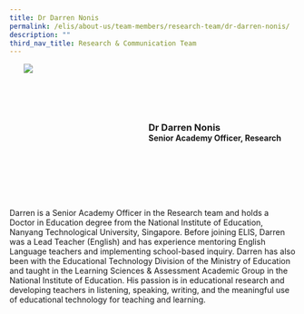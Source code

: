 ```yaml
---
title: Dr Darren Nonis
permalink: /elis/about-us/team-members/research-team/dr-darren-nonis/
description: ""
third_nav_title: Research & Communication Team
---
```

<div class="flex">
	<div class="imgCrop">
		<img src="/images/Team%20Members/Darren_Use%20for%20website.jpg" class="m-0"></div>
		<div class="flex-col">
		<h3 class="m-0"><strong>Dr Darren Nonis</strong></h3>
		<strong>Senior Academy Officer, Research</strong>
	</div>
	</div>

<style>
	.m-0 {
		margin: 0 !important;
	}
	.flex {
		display: flex;
		justify-content: center;
		align-items: center; 
		gap: 20px;
	flex-wrap:wrap;
	}
.imgCrop {
    width: 200px !important;
    aspect-ratio: 5/6;
	overflow: hidden;
}
	.flex-col {
		display: flex;
		flex-direction: column;
	}
</style>


Darren is a Senior Academy Officer in the Research team and holds a Doctor in Education degree from the National Institute of Education, Nanyang Technological University, Singapore. Before joining ELIS, Darren was a Lead Teacher (English) and has experience mentoring English Language teachers and implementing school-based inquiry. Darren has also been with the Educational Technology Division of the Ministry of Education and taught in the Learning Sciences &amp; Assessment Academic Group in the National Institute of Education. His passion is in educational research and developing teachers in listening, speaking, writing, and the meaningful use of educational technology for teaching and learning.